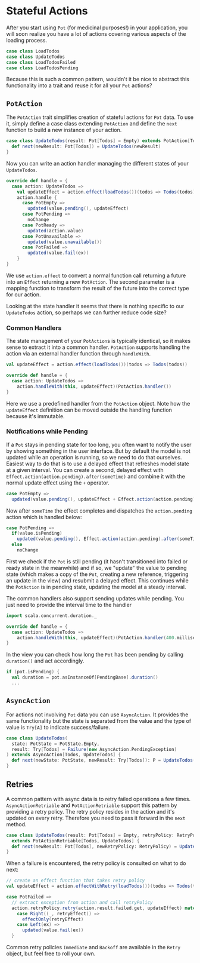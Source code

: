 # Stateful Actions

After you start using `Pot` (for medicinal purposes!) in your application, you will soon realize you have a lot of actions covering various aspects of the
loading process.

```scala
case class LoadTodos
case class UpdateTodos
case class LoadTodosFailed
case class LoadTodosPending
```

Because this is such a common pattern, wouldn't it be nice to abstract this functionality into a trait and reuse it for all your `Pot` actions?

## `PotAction`

The `PotAction` trait simplifies creation of stateful actions for `Pot` data. To use it, simply define a case class extending `PotAction` and define the `next`
function to build a new instance of your action.

```scala
case class UpdateTodos(result: Pot[Todos] = Empty) extends PotAction[Todos, UpdateTodos] {
  def next(newResult: Pot[Todos]) = UpdateTodos(newResult)
}
```

Now you can write an action handler managing the different states of your `UpdateTodos`.

```scala
override def handle = {
  case action: UpdateTodos =>
    val updateEffect = action.effect(loadTodos())(todos => Todos(todos))
    action.handle {
      case PotEmpty =>
        updated(value.pending(), updateEffect)
      case PotPending =>
        noChange
      case PotReady =>
        updated(action.value)
      case PotUnavailable =>
        updated(value.unavailable())
      case PotFailed =>
        updated(value.fail(ex))
    }
}
```

We use `action.effect` to convert a normal function call returning a future into an `Effect` returning a new `PotAction`. The second parameter is a mapping
function to transform the result of the future into the correct type for our action.

Looking at the state handler it seems that there is nothing specific to our `UpdateTodos` action, so perhaps we can further reduce code size?

### Common Handlers

The state management of your `PotAction`s is typically identical, so it makes sense to extract it into a common handler. `PotAction` supports handling the
action via an external handler function through `handleWith`.

```scala
val updateEffect = action.effect(loadTodos())(todos => Todos(todos))

override def handle = {
  case action: UpdateTodos =>
    action.handleWith(this, updateEffect)(PotAction.handler())
}
```

Here we use a predefined handler from the `PotAction` object. Note how the `updateEffect` definition can be moved outside the handling function because it's
immutable.

### Notifications while Pending

If a `Pot` stays in pending state for too long, you often want to notify the user by showing something in the user interface. But by default the model is not
updated while an operation is running, so we need to do that ourselves. Easiest way to do that is to use a delayed effect that refreshes model state at a
given interval. You can create a second, delayed effect with `Effect.action(action.pending).after(someTime)` and combine it with the normal update effect using
the `+` operator.

```scala
case PotEmpty =>
  updated(value.pending(), updateEffect + Effect.action(action.pending).after(someTime))
```

Now after `someTime` the effect completes and dispatches the `action.pending` action which is handled below:

```scala
case PotPending =>
  if(value.isPending)
    updated(value.pending(), Effect.action(action.pending).after(someTime))
  else
    noChange
```

First we check if the `Pot` is still pending (it hasn't transitioned into failed or ready state in the meanwhile) and if so, we "update" the value to pending
state (which makes a copy of the `Pot`, creating a new reference, triggering an update in the view) and resubmit a delayed effect. This continues while the
`PotAction` is in pending state, updating the model at a steady interval.

The common handlers also support sending updates while pending. You just need to provide the interval time to the handler

```scala
import scala.concurrent.duration._

override def handle = {
  case action: UpdateTodos =>
    action.handleWith(this, updateEffect)(PotAction.handler(400.milliseconds))
}
```

In the view you can check how long the `Pot` has been pending by calling `duration()` and act accordingly.

```scala
if (pot.isPending) {
  val duration = pot.asInstanceOf[PendingBase].duration()
  ...
```

## `AsyncAction`

For actions not involving `Pot` data you can use `AsyncAction`. It provides the same functionality but the state is separated from the value and the type of
value is `Try[A]` to indicate success/failure.

```scala
case class UpdateTodos(
  state: PotState = PotState.Empty, 
  result: Try[Todos] = Failure(new AsyncAction.PendingException)
) extends AsyncAction[Todos, UpdateTodos] {
  def next(newState: PotState, newResult: Try[Todos]): P = UpdateTodos(newState, newResult)
}
```

## Retries

A common pattern with async data is to retry failed operations a few times. `AsyncActionRetriable` and `PotActionRetriable` support this pattern by providing
a retry policy. The retry policy resides in the action and it's updated on every retry. Therefore you need to pass it forward in the `next` method.

```scala
case class UpdateTodos(result: Pot[Todos] = Empty, retryPolicy: RetryPolicy = Retry.None) 
  extends PotActionRetriable[Todos, UpdateTodos] {
  def next(newResult: Pot[Todos], newRetryPolicy: RetryPolicy) = UpdateTodos(newResult, newRetryPolicy)
}
```

When a failure is encountered, the retry policy is consulted on what to do next:

```scala
// create an effect function that takes retry policy
val updateEffect = action.effectWithRetry(loadTodos())(todos => Todos(todos))

case PotFailed =>
  // extract exception from action and call retryPolicy
  action.retryPolicy.retry(action.result.failed.get, updateEffect) match {
    case Right((_, retryEffect)) =>
      effectOnly(retryEffect)
    case Left(ex) =>
      updated(value.fail(ex))
  }
```

Common retry policies `Immediate` and `Backoff` are available in the `Retry` object, but feel free to roll your own.
